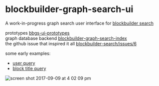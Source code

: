 # blockbuilder-graph-search-ui

A work-in-progress graph search user interface for [blockbuilder search](http://blockbuilder.org/search)  

prototypes [bbgs-ui-prototypes](https://github.com/micahstubbs/bbgs-ui-prototypes)  
graph database backend [blockbuilder-graph-search-index](https://github.com/micahstubbs/blockbuilder-graph-search-index)  
the github issue that inspired it all [blockbuilder-search/issues/6](https://github.com/enjalot/blockbuilder-search/issues/6)  

some early examples:
+ [user query](https://bl.ocks.org/micahstubbs/8a3779fc211b45ef9744100d1307f0fa) 
+ [block title query](https://bl.ocks.org/micahstubbs/876d8cfa60670254c938d75a984d4f71)

![screen shot 2017-09-09 at 4 02 09 pm](https://user-images.githubusercontent.com/2119400/30244696-4f6487be-9578-11e7-95e3-8bf57089ad42.png)
